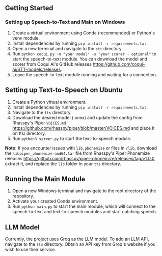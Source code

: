 ## Getting Started

### Setting up Speech-to-Text and Main on Windows

1. Create a virtual environment using Conda (recommended) or Python's venv module.
2. Install dependencies by running `pip install -r requirements.txt`.
3. Open a new terminal and navigate to the `stt` directory.
4. Run `python coqui.py -m "your model" -s "your scorer - optional"` to start the speech-to-text module. You can download the model and scorer from Coqui AI's GitHub releases https://github.com/coqui-ai/STT-models/releases.
5. Leave the speech-to-text module running and waiting for a connection.


## Setting up Text-to-Speech on Ubuntu

1. Create a Python virtual environment.
2. Install dependencies by running `pip install -r requirements.txt`.
3. Navigate to the `tts` directory.
4. Download the desired model (.onnx) and update the config from Rhasspy's Piper `VOICES.md` https://github.com/rhasspy/piper/blob/master/VOICES.md and place it on tts/ directory.
5. Run `python3 server.py` to start the text-to-speech module.


**Note:** If you encounter issues with `lib.phonemize` or files in `/lib`, download the `libpiper_phonemize-amd64.tar` file from Rhasspy's Piper Phonemize releases https://github.com/rhasspy/piper-phonemize/releases/tag/v1.0.0, extract it, and replace the `lib` folder in your `tts` directory.


## Running the Main Module

1. Open a new Windows terminal and navigate to the root directory of the repository.
2. Activate your created Conda environment.
3. Run `python main.py` to start the main module, which will connect to the speech-to-text and text-to-speech modules and start catching speech.


## LLM Model

Currently, the project uses Groq as the LLM model. To add an LLM API, navigate to the `llm` directory. Obtain an API key from Groq's website if you wish to use their service.



